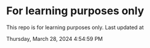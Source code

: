 # For learning purposes only
This repo is for learning purposes only.
Last updated at

Thursday, March 28, 2024 4:54:59 PM


